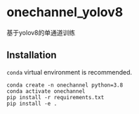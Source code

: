 # onechannel_yolov8
基于yolov8的单通道训练
## Installation
`conda` virtual environment is recommended. 
```
conda create -n onechannel python=3.8
conda activate onechannel
pip install -r requirements.txt
pip install -e .
```
